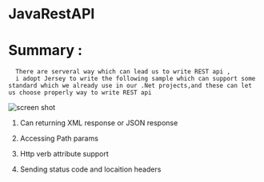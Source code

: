 # JavaRestAPI

# Summary : 
```
  There are serveral way which can lead us to write REST api , 
  i adopt Jersey to write the following sample which can support some standard which we already use in our .Net projects,and these can let us choose properly way to write REST api
```

![screen shot](https://www.dropbox.com/s/e3qjv1bgbyh4wl1/jersey.png?dl=0)



1. Can returning XML response or JSON response

2. Accessing Path params

3. Http verb attribute support

4. Sending status code and locaition headers



   



